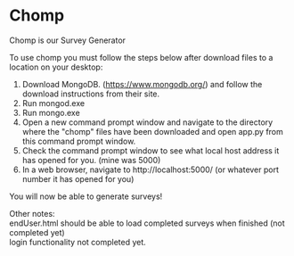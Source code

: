 # Chomp
Chomp is our Survey Generator

To use chomp you must follow the steps below after download files to a location on your desktop:<br>

1) Download MongoDB. (https://www.mongodb.org/) and follow the download instructions from their site.<br>
2) Run mongod.exe<br>
3) Run mongo.exe<br>
4) Open a new command prompt window and navigate to the directory where the "chomp" files have been downloaded and open app.py from this command prompt window.<br>
5) Check the command prompt window to see what local host address it has opened for you. (mine was 5000)<br>
6) In a web browser, navigate to http://localhost:5000/ (or whatever port number it has opened for you)<br>

You will now be able to generate surveys! <br>

Other notes:<br>
endUser.html should be able to load completed surveys when finished (not completed yet)<br>
login functionality not completed yet.<br>
